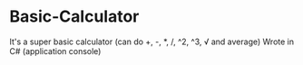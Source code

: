 # Basic-Calculator
It's a super basic calculator (can do +, -, *, /, ^2, ^3, √ and average)
  Wrote in C#  (application console)
